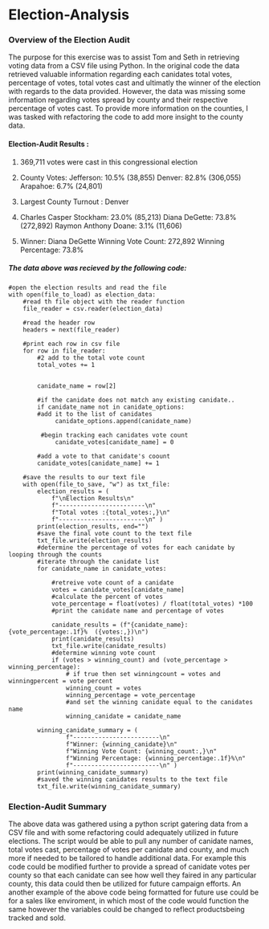 # Election-Analysis
### Overview of the Election Audit
  The purpose for this exercise was to assist Tom and Seth in retrieving voting data from a CSV file using Python. In the original code the data retrieved valuable information regarding each canidates total votes, percentage of votes, total votes cast and ultimatly the winner of the election with regards to the data provided. However, the data was missing some information regarding votes spread by county and their respective percentage of votes cast. To provide more information on the counties, I was tasked with refactoring the code to add more insight to the county data.
  
#### Election-Audit Results :


1. 369,711 votes were cast in this congressional election

2. County Votes:
Jefferson: 10.5% (38,855)
Denver: 82.8% (306,055)
Arapahoe: 6.7% (24,801)

3. Largest County Turnout : Denver

4. Charles Casper Stockham: 23.0% (85,213)
Diana DeGette: 73.8% (272,892)
Raymon Anthony Doane: 3.1% (11,606)
5. Winner: Diana DeGette
Winning Vote Count: 272,892
Winning Percentage: 73.8%

##### The data above was recieved by the following code:
```
#open the election results and read the file
with open(file_to_load) as election_data:
    #read th file object with the reader function
    file_reader = csv.reader(election_data)
    
    #read the header row
    headers = next(file_reader)
    
    #print each row in csv file
    for row in file_reader:
        #2 add to the total vote count
        total_votes += 1


        canidate_name = row[2]

        #if the canidate does not match any existing canidate..
        if canidate_name not in canidate_options:
        #add it to the list of canidates               
             canidate_options.append(canidate_name)

         #begin tracking each canidates vote count
             canidate_votes[canidate_name] = 0
        
        #add a vote to that canidate's coount
        canidate_votes[canidate_name] += 1

    #save the results to our text file
    with open(file_to_save, "w") as txt_file:
        election_results = (
            f"\nElection Results\n"
            f"------------------------\n"
            f"Total votes :{total_votes:,}\n"
            f"------------------------\n" )
        print(election_results, end="")
        #save the final vote count to the text file
        txt_file.write(election_results)
        #determine the percentage of votes for each canidate by looping through the counts
        #iterate through the canidate list
        for canidate_name in canidate_votes:

            #retreive vote count of a canidate
            votes = canidate_votes[canidate_name]
            #calculate the percent of votes
            vote_percentage = float(votes) / float(total_votes) *100
            #print the canidate name and percentage of votes
            
            canidate_results = (f"{canidate_name}: {vote_percentage:.1f}%  ({votes:,})\n")
            print(canidate_results)
            txt_file.write(canidate_results)
            #determine winning vote count
            if (votes > winning_count) and (vote_percentage > winning_percentage):
                # if true then set winningcount = votes and winningpercent = vote percent
                winning_count = votes
                winning_percentage = vote_percentage
                #and set the winning canidate equal to the canidates name
                winning_canidate = canidate_name

        winning_canidate_summary = (
                f"------------------------\n"
                f"Winner: {winning_canidate}\n"
                f"Winning Vote Count: {winning_count:,}\n"
                f"Winning Percentage: {winning_percentage:.1f}%\n"
                f"------------------------\n" )
        print(winning_canidate_summary)
        #saved the winning canidates results to the text file
        txt_file.write(winning_canidate_summary)

```
### Election-Audit Summary
  The above data was gathered using a python script gatering data from a CSV file and with some refactoring could adequately utilized in future elections. The script would be able to pull any number of canidate names, total votes cast, percentage of votes per canidate and county, and much more if needed to be tailored to handle additional data. For example this code could be modified further to provide a spread of canidate votes per county so that each canidate can see how well they faired in any particular county, this data could then be utilized for future campaign efforts. An another example of the above code being formatted for future use could be for a sales like enviroment, in which most of the code would function the same however the variables could be changed to reflect productsbeing tracked and sold.
